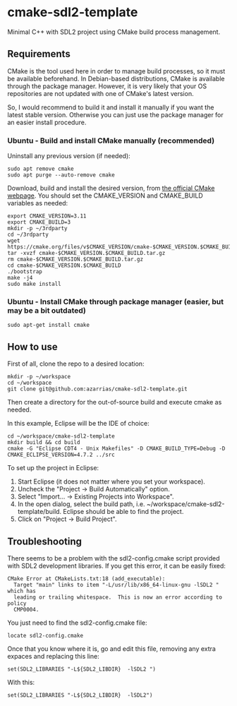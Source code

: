 # cmake-sdl2-template
Minimal C++ with SDL2 project using CMake build process management.

## Requirements
CMake is the tool used here in order to manage build processes, so it must be available beforehand.
In Debian-based distributions, CMake is available through the package manager.
However, it is very likely that your OS repositories are not updated with one of CMake's latest version.

So, I would recommend to build it and install it manually if you want the latest stable version.
Otherwise you can just use the package manager for an easier install procedure.

### Ubuntu - Build and install CMake manually (recommended)
Uninstall any previous version (if needed):
```
sudo apt remove cmake
sudo apt purge --auto-remove cmake
```

Download, build and install the desired version, from [the official CMake webpage](https://cmake.org/download/). 
You should set the CMAKE_VERSION and CMAKE_BUILD variables as needed:
```
export CMAKE_VERSION=3.11
export CMAKE_BUILD=3
mkdir -p ~/3rdparty
cd ~/3rdparty
wget https://cmake.org/files/v$CMAKE_VERSION/cmake-$CMAKE_VERSION.$CMAKE_BUILD.tar.gz
tar -xvzf cmake-$CMAKE_VERSION.$CMAKE_BUILD.tar.gz
rm cmake-$CMAKE_VERSION.$CMAKE_BUILD.tar.gz
cd cmake-$CMAKE_VERSION.$CMAKE_BUILD
./bootstrap
make -j4
sudo make install
```

### Ubuntu - Install CMake through package manager (easier, but may be a bit outdated)
```
sudo apt-get install cmake
```

## How to use
First of all, clone the repo to a desired location:
```
mkdir -p ~/workspace
cd ~/workspace
git clone git@github.com:azarrias/cmake-sdl2-template.git
```
Then create a directory for the out-of-source build and execute cmake as needed.

In this example, Eclipse will be the IDE of choice:
```
cd ~/workspace/cmake-sdl2-template
mkdir build && cd build
cmake -G "Eclipse CDT4 - Unix Makefiles" -D CMAKE_BUILD_TYPE=Debug -D CMAKE_ECLIPSE_VERSION=4.7.2 ../src 
```
To set up the project in Eclipse:
1. Start Eclipse (it does not matter where you set your workspace).
2. Uncheck the "Project -> Build Automatically" option.
3. Select "Import... -> Existing Projects into Workspace".
4. In the open dialog, select the build path, i.e. ~/workspace/cmake-sdl2-template/build. 
Eclipse should be able to find the project.
5. Click on "Project -> Build Project".

## Troubleshooting
There seems to be a problem with the sdl2-config.cmake script provided with SDL2 development libraries.
If you get this error, it can be easily fixed:
```
CMake Error at CMakeLists.txt:18 (add_executable):
  Target "main" links to item "-L/usr/lib/x86_64-linux-gnu -lSDL2 " which has
  leading or trailing whitespace.  This is now an error according to policy
  CMP0004.
```
You just need to find the sdl2-config.cmake file:
```
locate sdl2-config.cmake
```
Once that you know where it is, go and edit this file, removing any extra expaces and replacing this line:
```
set(SDL2_LIBRARIES "-L${SDL2_LIBDIR}  -lSDL2 ")
```
With this:
```
set(SDL2_LIBRARIES "-L${SDL2_LIBDIR}  -lSDL2")
```
